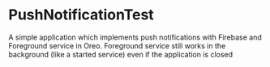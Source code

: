 # PushNotificationTest
A simple application which implements push notifications with Firebase and Foreground service in Oreo.
Foreground service still works in the background (like a started service) even if the application is closed
